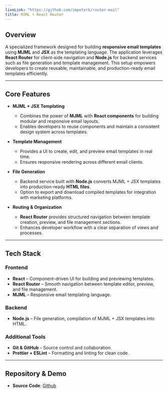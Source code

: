 ```yaml
---
liveLink: "https://github.com/impeterk/router-mail"
title: MJML + React Router
---
```


## Overview

A specialized framework designed for building **responsive email templates** using **MJML** and **JSX** as the templating language. The application leverages **React Router** for client-side navigation and **Node.js** for backend services such as file generation and template management. This setup empowers developers to create reusable, maintainable, and production-ready email templates efficiently.

---

## Core Features

- **MJML + JSX Templating**
  - Combines the power of **MJML** with **React components** for building modular and responsive email layouts.
  - Enables developers to reuse components and maintain a consistent design system across templates.

- **Template Management**
  - Provides a UI to create, edit, and preview email templates in real time.
  - Ensures responsive rendering across different email clients.

- **File Generation**
  - Backend service built with **Node.js** converts MJML + JSX templates into production-ready **HTML files**.
  - Option to export and download compiled templates for integration with marketing platforms.

- **Routing & Organization**
  - **React Router** provides structured navigation between template creation, preview, and file management sections.
  - Enhances developer workflow with a clear separation of views and processes.

---

## Tech Stack

### Frontend

- **React** – Component-driven UI for building and previewing templates.
- **React Router** – Smooth navigation between template editor, preview, and file management.
- **MJML** – Responsive email templating language.

### Backend

- **Node.js** – File generation, compilation of MJML + JSX templates into HTML.

### Additional Tools

- **Git & GitHub** – Source control and collaboration.
- **Prettier + ESLint** – Formatting and linting for clean code.

---

## Repository & Demo

- **Source Code**: [Github](https://github.com/impeterk/router-mail)
